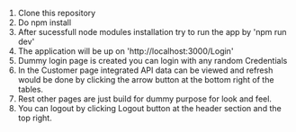 1. Clone this repository
2. Do npm install
3. After sucessfull node modules installation try to run the app by 'npm run dev'
4. The application will be up on 'http://localhost:3000/Login'
5. Dummy login page is created you can login with any random Credentials 
6. In the Customer page integrated API data can be viewed and refresh would be done by clicking the arrow button at the bottom right of the tables.
7. Rest other pages are just build for dummy purpose for look and feel.
8. You can logout by clicking Logout button at the header section and the top right.
